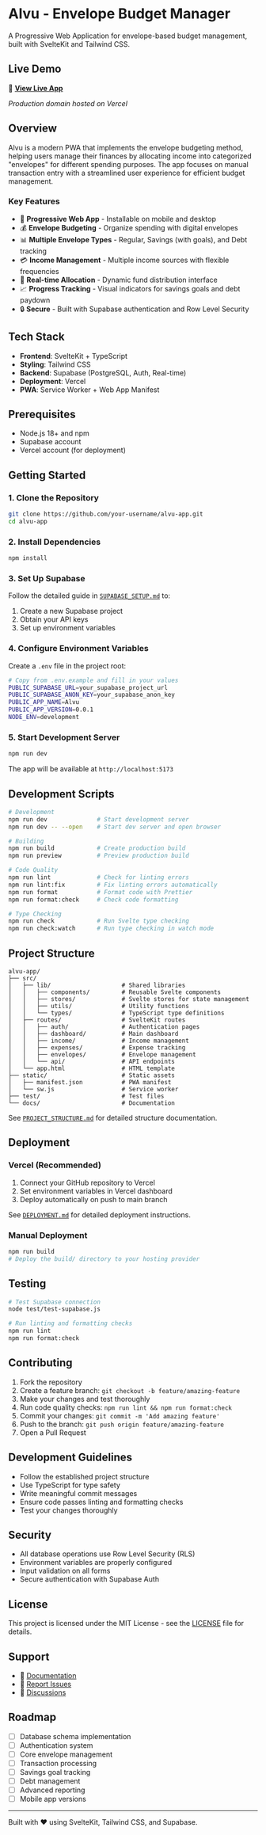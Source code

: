 # Alvu - Envelope Budget Manager

A Progressive Web Application for envelope-based budget management, built with SvelteKit and Tailwind CSS.

## Live Demo

🚀 **[View Live App](https://alvu.app/)**

*Production domain hosted on Vercel*

## Overview

Alvu is a modern PWA that implements the envelope budgeting method, helping users manage their finances by allocating income into categorized "envelopes" for different spending purposes. The app focuses on manual transaction entry with a streamlined user experience for efficient budget management.

### Key Features

- 📱 **Progressive Web App** - Installable on mobile and desktop
- 💰 **Envelope Budgeting** - Organize spending with digital envelopes
- 📊 **Multiple Envelope Types** - Regular, Savings (with goals), and Debt tracking
- 💳 **Income Management** - Multiple income sources with flexible frequencies
- 🔄 **Real-time Allocation** - Dynamic fund distribution interface
- 📈 **Progress Tracking** - Visual indicators for savings goals and debt paydown
- 🔒 **Secure** - Built with Supabase authentication and Row Level Security

## Tech Stack

- **Frontend**: SvelteKit + TypeScript
- **Styling**: Tailwind CSS
- **Backend**: Supabase (PostgreSQL, Auth, Real-time)
- **Deployment**: Vercel
- **PWA**: Service Worker + Web App Manifest

## Prerequisites

- Node.js 18+ and npm
- Supabase account
- Vercel account (for deployment)

## Getting Started

### 1. Clone the Repository

```bash
git clone https://github.com/your-username/alvu-app.git
cd alvu-app
```

### 2. Install Dependencies

```bash
npm install
```

### 3. Set Up Supabase

Follow the detailed guide in [`SUPABASE_SETUP.md`](SUPABASE_SETUP.md) to:

1. Create a new Supabase project
2. Obtain your API keys
3. Set up environment variables

### 4. Configure Environment Variables

Create a `.env` file in the project root:

```bash
# Copy from .env.example and fill in your values
PUBLIC_SUPABASE_URL=your_supabase_project_url
PUBLIC_SUPABASE_ANON_KEY=your_supabase_anon_key
PUBLIC_APP_NAME=Alvu
PUBLIC_APP_VERSION=0.0.1
NODE_ENV=development
```

### 5. Start Development Server

```bash
npm run dev
```

The app will be available at `http://localhost:5173`

## Development Scripts

```bash
# Development
npm run dev              # Start development server
npm run dev -- --open    # Start dev server and open browser

# Building
npm run build            # Create production build
npm run preview          # Preview production build

# Code Quality
npm run lint             # Check for linting errors
npm run lint:fix         # Fix linting errors automatically
npm run format           # Format code with Prettier
npm run format:check     # Check code formatting

# Type Checking
npm run check            # Run Svelte type checking
npm run check:watch      # Run type checking in watch mode
```

## Project Structure

```
alvu-app/
├── src/
│   ├── lib/                    # Shared libraries
│   │   ├── components/         # Reusable Svelte components
│   │   ├── stores/             # Svelte stores for state management
│   │   ├── utils/              # Utility functions
│   │   └── types/              # TypeScript type definitions
│   ├── routes/                 # SvelteKit routes
│   │   ├── auth/               # Authentication pages
│   │   ├── dashboard/          # Main dashboard
│   │   ├── income/             # Income management
│   │   ├── expenses/           # Expense tracking
│   │   ├── envelopes/          # Envelope management
│   │   └── api/                # API endpoints
│   └── app.html                # HTML template
├── static/                     # Static assets
│   ├── manifest.json           # PWA manifest
│   └── sw.js                   # Service worker
├── test/                       # Test files
└── docs/                       # Documentation
```

See [`PROJECT_STRUCTURE.md`](PROJECT_STRUCTURE.md) for detailed structure documentation.

## Deployment

### Vercel (Recommended)

1. Connect your GitHub repository to Vercel
2. Set environment variables in Vercel dashboard
3. Deploy automatically on push to main branch

See [`DEPLOYMENT.md`](DEPLOYMENT.md) for detailed deployment instructions.

### Manual Deployment

```bash
npm run build
# Deploy the build/ directory to your hosting provider
```

## Testing

```bash
# Test Supabase connection
node test/test-supabase.js

# Run linting and formatting checks
npm run lint
npm run format:check
```

## Contributing

1. Fork the repository
2. Create a feature branch: `git checkout -b feature/amazing-feature`
3. Make your changes and test thoroughly
4. Run code quality checks: `npm run lint && npm run format:check`
5. Commit your changes: `git commit -m 'Add amazing feature'`
6. Push to the branch: `git push origin feature/amazing-feature`
7. Open a Pull Request

## Development Guidelines

- Follow the established project structure
- Use TypeScript for type safety
- Write meaningful commit messages
- Ensure code passes linting and formatting checks
- Test your changes thoroughly

## Security

- All database operations use Row Level Security (RLS)
- Environment variables are properly configured
- Input validation on all forms
- Secure authentication with Supabase Auth

## License

This project is licensed under the MIT License - see the [LICENSE](LICENSE) file for details.

## Support

- 📖 [Documentation](PROJECT_STRUCTURE.md)
- 🐛 [Report Issues](https://github.com/your-username/alvu-app/issues)
- 💬 [Discussions](https://github.com/your-username/alvu-app/discussions)

## Roadmap

- [ ] Database schema implementation
- [ ] Authentication system
- [ ] Core envelope management
- [ ] Transaction processing
- [ ] Savings goal tracking
- [ ] Debt management
- [ ] Advanced reporting
- [ ] Mobile app versions

---

Built with ❤️ using SvelteKit, Tailwind CSS, and Supabase.
